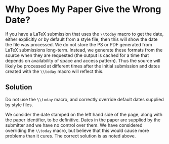 Why Does My Paper Give the Wrong Date?
======================================

If you have a LaTeX submission that uses the `\\today` macro to get the date, either explicitly or by default from a style file, then this will show the date the file was processed. We do not store the PS or PDF generated from LaTeX submissions long-term. Instead, we generate these formats from the source when they are requested (the output is cached for a time that depends on availability of space and access pattern). Thus the source will likely be processed at different times after the initial submission and dates created with the `\\today` macro will reflect this.

Solution
--------

Do not use the `\\today` macro, and correctly override default dates supplied by style files.

We consider the date stamped on the left hand side of the page, along with the paper identifier, to be definitive. Dates in the paper are supplied by the submitter and we have no control over them. We have considered overriding the `\\today` macro, but believe that this would cause more problems than it cures. The correct solution is as noted above.